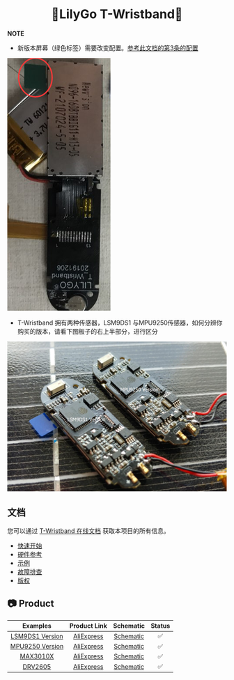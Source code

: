 <h1 align = "center">🌟LilyGo T-Wristband🌟</h1>

**NOTE**

- 新版本屏幕（绿色标签）需要改变配置。[参考此文档的第3条的配置](examples/T-Wristband-MPU9250/README.MD)

![](docs/_static/readme/new_version_green_tag.png)

- T-Wristband 拥有两种传感器，LSM9DS1 与MPU9250传感器，如何分辨你购买的版本，请看下图板子的右上半部分，进行区分

![](docs/_static/readme/3.jpg)

## 文档

您可以通过 [T-Wristband 在线文档](https://t-wristband-zh-cn.readthedocs.io/en/latest) 获取本项目的所有信息。

* [快速开始](https://t-wristband-zh-cn.readthedocs.io/zh_CN/latest/get-started/index.html)
* [硬件参考](https://docs.espressif.com/projects/arduino-esp32/zh_CN/latest/installing.html)
* [示例](https://t-wristband-zh-cn.readthedocs.io/zh_CN/latest/soft-reference/index.html)
* [故障排查](https://t-wristband-zh-cn.readthedocs.io/zh_CN/latest/troubleshooting.html)
* [版权](https://t-wristband-zh-cn.readthedocs.io/zh_CN/latest/COPYRIGHT.html)

## 📷 Product

| Examples                                                  | Product  Link                                                   | Schematic                                                  | Status |
| :-------------------------------------------------------: | :-------------------------------------------------------------: | :---------------------------------------------------------: | :----: |
| [LSM9DS1 Version](examples/T-Wristband-LSM9DS1/README.md) | [AliExpress](https://www.aliexpress.com/item/4001162589218.html) | [Schematic](./schematic/T_Wristband_lsm9ds1_20200306.pdf) |   ✅    |
| [MPU9250 Version](examples/T-Wristband-MPU9250/README.md) | [AliExpress](https://www.aliexpress.com/item/4001162589218.html) | [Schematic](./schematic/T_Wristband_mpu9250.pdf)        |   ✅    |
| [MAX3010X](examples/T-Wristband-MAX3010X/README.md)       | [AliExpress](https://www.aliexpress.com/item/4001162589218.html) | [Schematic](./schematic/T_Wristband_MAX30102.pdf)       |   ✅    |
| [DRV2605](examples/T-Wristband-DRV2605/README.md)         | [AliExpress](https://www.aliexpress.com/item/4001162589218.html) | [Schematic](./schematic/T_Wristband_DRV2605.pdf)        |   ✅    |
